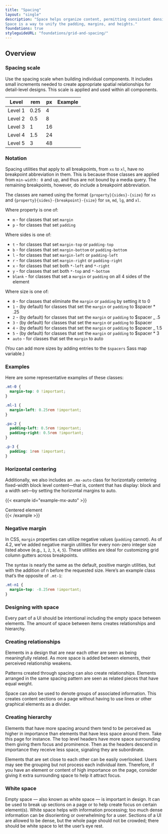 ```yaml
---
title: "Spacing"
layout: "single"
description: "Space helps organize content, permitting consistent density and visual order that telegraphs our brand.
Space is a way to unify the padding, margins, and heights."
foundations: true
styleguideURL: "foundations/grid-and-spacing/"
---
```


## Overview

### Spacing scale

Use the spacing scale when building individual components. It includes
small increments needed to create appropriate spatial relationships for
detail-level designs. This scale is applied and used within all
components.

<table class="table table-bordered">
  <thead class="thead-light">
    <tr>
      <th>Level</th>
      <th>rem</th>
      <th>px</th>
      <th>Example</th>
    </tr>
  </thead>
  <tr>
    <td>Level 1</td>
    <td>0.25</td>
    <td>4</td>
    <td class="align-middle">
      <div class="d-inline-block pt-1 pr-1 bg-primary"></div>
    </td>
  </tr>
  <tr>
    <td>Level 2</td>
    <td>0.5</td>
    <td>8</td>
    <td class="align-middle">
      <div class="d-inline-block pt-2 pr-2 bg-secondary"></div>
    </td>
  </tr>
  <tr>
    <td>Level 3</td>
    <td>1</td>
    <td>16</td>
    <td class="align-middle">
      <div class="d-inline-block pt-3 pr-3 bg-success"></div>
    </td>
  </tr>
  <tr>
    <td>Level 4</td>
    <td>1.5</td>
    <td>24</td>
    <td class="align-middle">
      <div class="d-inline-block pt-4 pr-4 bg-warning"></div>
    </td>
  </tr>
  <tr>
    <td>Level 5</td>
    <td>3</td>
    <td>48</td>
    <td class="align-middle">
      <div class="d-inline-block pt-5 pr-5 bg-danger"></div>
    </td>
  </tr>
</table>

### Notation

Spacing utilities that apply to all breakpoints, from `xs` to `xl`, have no breakpoint abbreviation in them. This is because those classes are applied from `min-width: 0` and up, and thus are not bound by a media query. The remaining breakpoints, however, do include a breakpoint abbreviation.

The classes are named using the format `{property}{sides}-{size}` for `xs` and `{property}{sides}-{breakpoint}-{size}` for `sm`, `md`, `lg`, and `xl`.

Where property is one of:

- `m` - for classes that set `margin`
- `p` - for classes that set `padding`

Where sides is one of:

- `t` - for classes that set `margin-top` or `padding-top`
- `b` - for classes that set `margin-bottom` or `padding-bottom`
- `l` - for classes that set `margin-left` or `padding-left`
- `r` - for classes that set `margin-right` or `padding-right`
- `x` - for classes that set both `*-left` and `*-right`
- `y` - for classes that set both `*-top` and `*-bottom`
- `blank` - for classes that set a `margin` or `padding` on all 4 sides of the element

Where size is one of:

- `0` - for classes that eliminate the `margin` or `padding` by setting it to 0
- `1` - (by default) for classes that set the `margin` or `padding` to \$spacer \* .25
- `2` - (by default) for classes that set the `margin` or `padding` to \$spacer \_ .5
- `3` - (by default) for classes that set the `margin` or `padding` to \$spacer
- `4` - (by default) for classes that set the `margin` or `padding` to \$spacer \_ 1.5
- `5` - (by default) for classes that set the `margin` or `padding` to \$spacer \* 3
- `auto` - for classes that set the `margin` to auto

(You can add more sizes by adding entries to the `$spacers` Sass map variable.)

### Examples

Here are some representative examples of these classes:

```css
.mt-0 {
  margin-top: 0 !important;
}

.ml-1 {
  margin-left: 0.25rem !important;
}

.px-2 {
  padding-left: 0.5rem !important;
  padding-right: 0.5rem !important;
}

.p-3 {
  padding: 1rem !important;
}
```

### Horizontal centering

Additionally, we also includes an `.mx-auto` class for horizontally centering fixed-width block level content—that is, content that has display: block and a width set—by setting the horizontal margins to auto.

{{< example id="example-mx-auto" >}}
<div class="mx-auto" style="width: 200px;">
  Centered element
</div>
{{< /example >}}

### Negative margin

In CSS, `margin` properties can utilize negative values (`padding` cannot). As of 4.2, we’ve added negative margin utilities for every non-zero integer size listed above (e.g., `1`, `2`, `3`, `4`, `5`). These utilities are ideal for customizing grid column gutters across breakpoints.

The syntax is nearly the same as the default, positive margin utilities, but with the addition of n before the requested size. Here’s an example class that’s the opposite of `.mt-1`:

```css
.mt-n1 {
  margin-top: -0.25rem !important;
}
```

### Designing with space

Every part of a UI should be intentional including the empty space
between elements. The amount of space between items creates
relationships and hierarchy.

### Creating relationships

Elements in a design that are near each other are seen as being
meaningfully related. As more space is added between elements, their
perceived relationship weakens.

Patterns created through spacing can also create relationships. Elements
arranged in the same spacing pattern are seen as related pieces that
have equal weight.

Space can also be used to denote groups of associated information. This
creates content sections on a page without having to use lines or other
graphical elements as a divider.

### Creating hierarchy

Elements that have more spacing around them tend to be perceived as
higher in importance than elements that have less space around them.
Take this page for instance. The top level headers have more space
surrounding them giving them focus and prominence. Then as the headers
descend in importance they receive less space, signaling they are
subordinate.

Elements that are set close to each other can be easily overlooked.
Users may see the grouping but not process each individual item.
Therefore, if you have an element or content of high importance on the
page, consider giving it extra surrounding space to help it attract
focus.

### White space

Empty space — also known as white space — is important in design. It can
be used to break up sections on a page or to help create focus on
certain element(s). White space helps with information processing; too
much dense information can be disorienting or overwhelming for a user.
Sections of a UI are allowed to be dense, but the whole page should not
be crowded; there should be white space to let the user’s eye rest.
